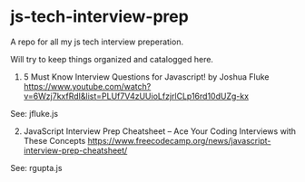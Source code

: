 # js-tech-interview-prep
A repo for all my js tech interview preperation.  

Will try to keep things organized and catalogged here.

1) 5 Must Know Interview Questions for Javascript! by Joshua Fluke
https://www.youtube.com/watch?v=6Wzj7kxfRdI&list=PLUf7V4zUUioLfzjrlCLp16rd10dUZg-kx

See: jfluke.js

2) JavaScript Interview Prep Cheatsheet – Ace Your Coding Interviews with These Concepts
https://www.freecodecamp.org/news/javascript-interview-prep-cheatsheet/

See: rgupta.js